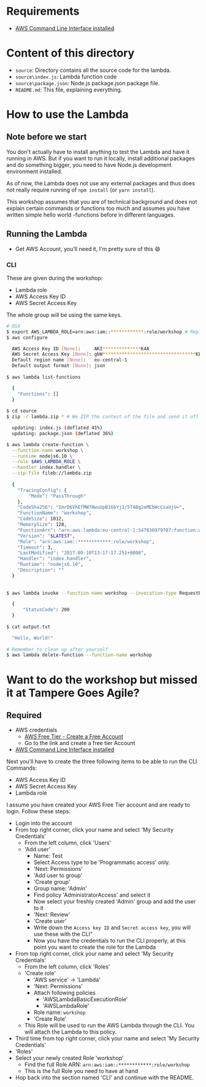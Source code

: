 # Requirements

* [AWS Command Line Interface installed](https://aws.amazon.com/cli)

# Content of this directory

* `source`: Directory contains all the source code for the lambda.
* `source\index.js`: Lambda function code
* `source\package.json`: Node.js package.json package file.
* `README.md`: This file, explaining everything.

# How to use the Lambda

## Note before we start

You don't actually have to install anything to test the Lambda and have it running in AWS. But if you want to run it locally, install additional packages and do something bigger, you need to have Node.js development environment installed.

As of now, the Lambda does not use any external packages and thus does not really require running of `npm install` (or `yarn install`).

This workshop assumes that you are of technical background and does not explain certain commands or functions too much and assumes you have written simple hello world -functions before in different languages.

## Running the Lambda

* Get AWS Account, you'll need it, I'm pretty sure of this :smile:

### CLI

These are given during the workshop:

* Lambda role
* AWS Access Key ID
* AWS Secret Access Key

The whole group will be using the same keys.

```bash
# OSX
$ export AWS_LAMBDA_ROLE=arn:aws:iam::************:role/workshop # Replace with the real Role
$ aws configure

  AWS Access Key ID [None]:     AKI**************K4A
  AWS Secret Access Key [None]: gbW**********************************KLL
  Default region name [None]:   eu-central-1
  Default output format [None]: json
 
$ aws lambda list-functions 

  {
    "Functions": []
  }
  
$ cd source
$ zip -r lambda.zip * # We ZIP the contest of the file and send it off to AWS with the CLI

  updating: index.js (deflated 41%)
  updating: package.json (deflated 36%)

$ aws lambda create-function \
  --function-name workshop \
  --runtime nodejs6.10 \
  --role $AWS_LAMBDA_ROLE \
  --handler index.handler \
  --zip-file fileb://lambda.zip
  
  {
    "TracingConfig": {
        "Mode": "PassThrough"
    },
    "CodeSha256": "ImrD6VhEfMW7HwuUpB16bYj1/5T4Bg2oMEbWcCzaUjU=",
    "FunctionName": "workshop",
    "CodeSize": 1012,
    "MemorySize": 128,
    "FunctionArn": "arn:aws:lambda:eu-central-1:547036979707:function:workshop",
    "Version": "$LATEST",
    "Role": "arn:aws:iam::************:role/workshop",
    "Timeout": 3,
    "LastModified": "2017-09-10T13:17:17.251+0000",
    "Handler": "index.handler",
    "Runtime": "nodejs6.10",
    "Description": ""
  }
  
  
$ aws lambda invoke --function-name workshop --invocation-type RequestResponse --payload "{}" output.txt

  {
      "StatusCode": 200
  }
  
$ cat output.txt

  "Hello, World!"
  
# Remember to clean up after yourself
$ aws lambda delete-function --function-name workshop
```

# Want to do the workshop but missed it at Tampere Goes Agile?

## Required

* AWS credentials
  * [AWS Free Tier - Create a Free Account](https://aws.amazon.com/free)
  * Go to the link and create a free tier Account
* [AWS Command Line Interface installed](https://aws.amazon.com/cli)


Next you'll have to create the three following items to be able to run the CLI Commands:

* AWS Access Key ID
* AWS Secret Access Key
* Lambda role

I assume you have created your AWS Free Tier account and are ready to login. 
Follow these steps:

* Login into the account
* From top right corner, click your name and select 'My Security Credentials'
  * From the left column, click 'Users'
  * 'Add user'
    * Name: Test
    * Select Access type to be 'Programmatic access' only. 
    * 'Next: Permissions'
    * 'Add user to group'
    * 'Create group'
    * Group name: 'Admin'
    * Find policy 'AdministratorAccess' and select it
    * Now select your freshly created 'Admin' group and add the user to it
    * 'Next: Review'
    * 'Create user'
    * Write down the `Access key ID` and `Secret access key`, you will use these with the CLI”
    * Now you have the credentials to run the CLI properly, at this point you want to create the role for the Lambda
* From top right corner, click your name and select 'My Security Credentials'
  * From the left column, click 'Roles'
  * 'Create role'
    * 'AWS service' -> 'Lambda'
    * 'Next: Permissions'
    * Attach following policies
      * 'AWSLambdaBasicExecutionRole'
      * 'AWSLambdaRole'
    * Role name: `workshop`
    * 'Create Role'
  * This Role will be used to run the AWS Lambda through the CLI. You will attach the Lambda to this policy.
* Third time from top right corner, click your name and select 'My Security Credentials'
* 'Roles'
* Select your newly created Role 'workshop'
  * Find the full Role ARN: `arn:aws:iam::************:role/workshop`
  * This is the full Role you need to have at hand
* Hop back into the section named 'CLI' and continue with the README.


